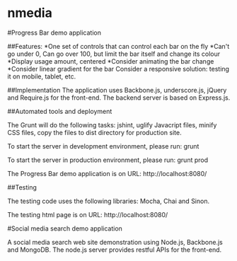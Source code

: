 nmedia
======

#Progress Bar demo application

##Features:
*One set of controls that can control each bar on the fly 
*Can't go under 0, Can go over 100, but limit the bar itself and change its colour 
*Display usage amount, centered 
*Consider animating the bar change 
*Consider linear gradient for the bar Consider a responsive solution: testing it on mobile, tablet, etc.

##Implementation
The application uses Backbone.js, underscore.js, jQuery and Require.js for the front-end. The backend server is based on Express.js.

##Automated tools and deployment

The Grunt will do the following tasks: jshint, uglify Javacript files, minify CSS files, copy the files to dist directory for production site.

To start the server in development environment, please run:
grunt

To start the server in production environment, please run:
grunt prod

The Progress Bar demo application is on URL:
http://localhost:8080/

##Testing

The testing code uses the following libraries: Mocha, Chai and Sinon.

The testing html page is on URL:
http://localhost:8080/




#Social media search demo application

A social media search web site demonstration using Node.js, Backbone.js and MongoDB. The node.js server provides restful APIs for the front-end.


